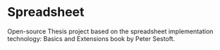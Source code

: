 # Spreadsheet
Open-source Thesis project based on the spreadsheet implementation technology: Basics and Extensions book by Peter Sestoft.
